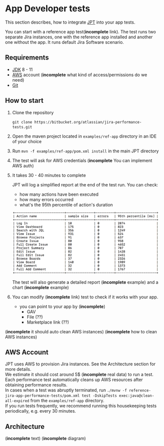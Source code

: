 # App Developer tests

This section describes, how to integrate [JPT](../../README.md) into your app tests.

You can start with a reference app test(**incomplete** link). The test runs two separate Jira instances, 
one with the reference app installed and another one without the app. It runs default Jira Software scenario.

## Requirements

 - [JDK](http://openjdk.java.net/) 8 - 11
 - [AWS](https://aws.amazon.com/) account (**incomplete** what kind of access/permissions do we need)
 - [Git](https://git-scm.com/)

## How to start

1. Clone the repository

    ```
    git clone https://bitbucket.org/atlassian/jira-performance-tests.git
    ```

2. Open the maven project located in `examples/ref-app` directory in an IDE of your choice
3. Run `mvn -f examples/ref-app/pom.xml install` in the main JPT directory
4. The test will ask for AWS credentials (**incomplete** You can implement AWS auth)
5. It takes 30 - 40 minutes to complete
 
    JPT will log a simplified report at the end of the test run. You can check:
     - how many actions have been executed
     - how many errors occurred
     - what's the 95th percentile of action's duration 

    ![Plain text report](plain-text-report.png)

    The test will also generate a detailed report (**incomplete** example) and a chart (**incomplete** example)
 
6. You can modify (**incomplete** link) test to check if it works with your app.
    - you can point to your app by (**incomplete**)
      - GAV
      - File (??)
      - Marketplace link (??)

(**incomplete** it should auto clean AWS instances) 
(**incomplete** how to clean AWS instances) 

## AWS Account

JPT uses AWS to provision Jira instances. See the Architecture section for more details.  
We estimate it should cost around 5$ (**incomplete** real data) to run a test.  
Each performance test automatically cleans up AWS resources after obtaining performance results.  
In cases when a test was abruptly terminated, run `./mvnw -f reference-jira-app-performance-tests/pom.xml test -DskipTests exec:java@clean-all-expired` from the `examples/ref-app` directory.  
If you run tests frequently, we recommend running this housekeeping tests periodically, e.g. every 30 minutes.

## Architecture

(**incomplete** text)
(**incomplete** diagram)